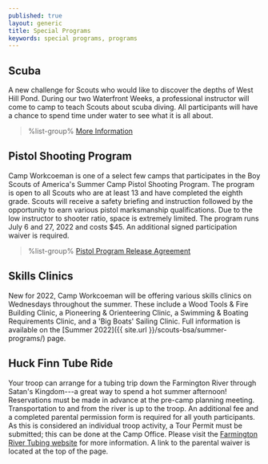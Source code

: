```yaml
---
published: true
layout: generic
title: Special Programs
keywords: special programs, programs
---
```


## Scuba

A new challenge for Scouts who would like to discover the depths of West
Hill Pond. During our two Waterfront Weeks, a professional instructor will come to camp to teach
Scouts about scuba diving. All participants will have a chance to
spend time under water to see what it is all about.

> %list-group%
> <a href="scuba/" class="list-group-item">More Information</a>

## Pistol Shooting Program

Camp Workcoeman is one of a select few camps that participates in the Boy Scouts of America's
Summer Camp Pistol Shooting Program. The program is open to all Scouts who are at least 13 and have
completed the eighth grade. Scouts will receive a safety briefing and instruction followed by the opportunity
to earn various pistol marksmanship qualifications. Due to the low instructor to shooter ratio, space is
extremely limited. The program runs July 6 and 27, 2022 and costs $45. An additional signed
participation waiver is required.

> %list-group%
> <a href="{{ site.url }}/pdf/2017/2017-pistol-pilot-program-release-agreement.pdf" class="list-group-item">Pistol Program Release Agreement</a>

## Skills Clinics

New for 2022, Camp Workcoeman will be offering various skills clinics on Wednesdays throughout the summer. These include a Wood Tools & Fire Building Clinic, a Pioneering & Orienteering Clinic, a Swimming & Boating Requirements Clinic, and a 'Big Boats' Sailing Clinic. Full information is available on the [Summer 2022]({{ site.url }}/scouts-bsa/summer-programs/) page.

## Huck Finn Tube Ride

Your troop can arrange for a tubing trip down the Farmington River through
Satan's Kingdom---a great way to spend a hot summer afternoon! Reservations
must be made in advance at the pre-camp planning meeting. Transportation to and
from the river is up to the troop. An additional fee and a completed parental
permission form is required for all youth participants. As this is considered
an individual troop activity, a Tour Permit must be submitted; this can be done
at the Camp Office. Please visit the
[Farmington River Tubing website](http://www.farmingtonrivertubing.com/) for
more information. A link to the parental waiver is located at the top of the
page.

